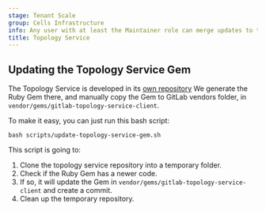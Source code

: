 ```yaml
---
stage: Tenant Scale
group: Cells Infrastructure
info: Any user with at least the Maintainer role can merge updates to this content. For details, see https://docs.gitlab.com/ee/development/development_processes.html#development-guidelines-review.
title: Topology Service
---
```


## Updating the Topology Service Gem

The Topology Service is developed in its [own repository](https://gitlab.com/gitlab-org/cells/topology-service)
We generate the Ruby Gem there, and manually copy the Gem to GitLab vendors folder, in
`vendor/gems/gitlab-topology-service-client`.

To make it easy, you can just run this bash script:

```shell
bash scripts/update-topology-service-gem.sh
```

This script is going to:

1. Clone the topology service repository into a temporary folder.
1. Check if the Ruby Gem has a newer code.
1. If so, it will update the Gem in `vendor/gems/gitlab-topology-service-client` and create a commit.
1. Clean up the temporary repository.
